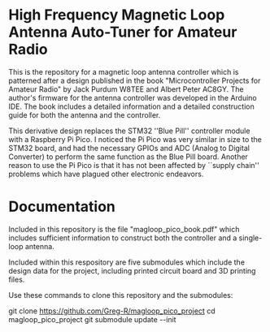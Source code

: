 # High Frequency Magnetic Loop Antenna Auto-Tuner for Amateur Radio

This is the repository for a magnetic loop antenna controller which is patterned after a design published in the book "Microcontroller Projects for Amateur Radio" by Jack Purdum W8TEE and Albert Peter AC8GY.  The author's firmware for the antenna controller was developed in the Arduino IDE.  The book includes a detailed information and a detailed construction guide for both the antenna and the controller.

This derivative design replaces the STM32 ''Blue Pill'' controller module with a Raspberry Pi Pico.  I noticed the Pi Pico was very similar in size to the STM32 board, and had the necessary GPIOs and ADC (Analog to Digital Converter) to perform the same function as the Blue Pill board.  Another reason to use the Pi Pico is that it has not been affected by ``supply chain'' problems which have plagued other electronic endeavors.  

# Documentation

Included in this repository is the file "magloop_pico_book.pdf" which includes sufficient information to construct both the controller and a single-loop antenna.

Included within this respository are five submodules which include the design data for the project, including printed circuit board and 3D printing files.

Use these commands to clone this repository and the submodules:

git clone https://github.com/Greg-R/magloop_pico_project
cd magloop_pico_project
git submodule update --init


